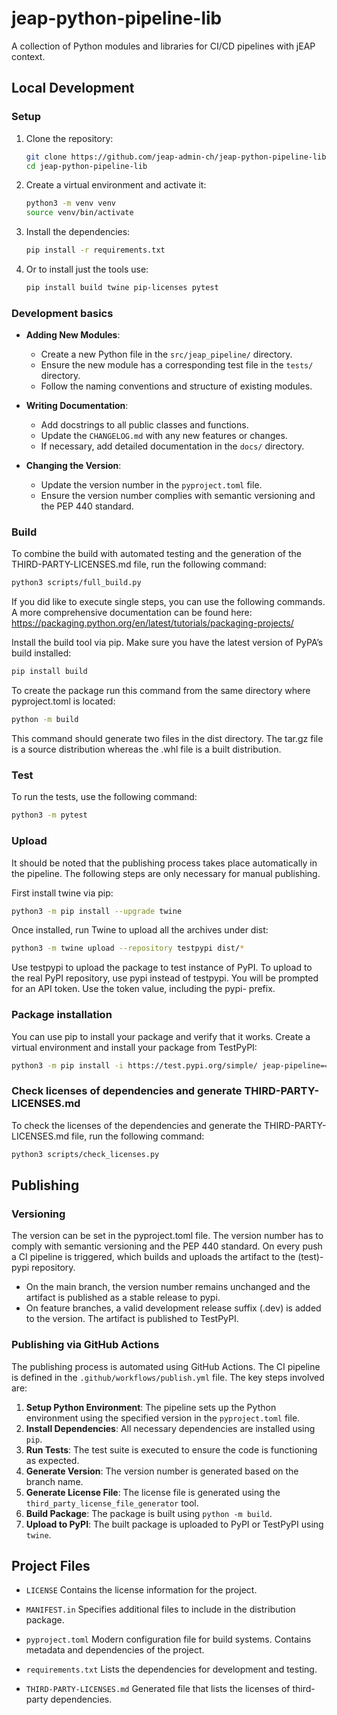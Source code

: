 # jeap-python-pipeline-lib
A collection of Python modules and libraries for CI/CD pipelines with jEAP context.

## Local Development

### Setup

1. Clone the repository:
    ```bash
    git clone https://github.com/jeap-admin-ch/jeap-python-pipeline-lib.git
    cd jeap-python-pipeline-lib
    ```

2. Create a virtual environment and activate it:
    ```bash
    python3 -m venv venv
    source venv/bin/activate
    ```

3. Install the dependencies:
    ```bash
    pip install -r requirements.txt
    ```

4. Or to install just the tools use:
    ```bash
    pip install build twine pip-licenses pytest
    ```

### Development basics

* **Adding New Modules**:
    - Create a new Python file in the `src/jeap_pipeline/` directory.
    - Ensure the new module has a corresponding test file in the `tests/` directory.
    - Follow the naming conventions and structure of existing modules.

* **Writing Documentation**:
    - Add docstrings to all public classes and functions.
    - Update the `CHANGELOG.md` with any new features or changes.
    - If necessary, add detailed documentation in the `docs/` directory.

* **Changing the Version**:
    - Update the version number in the `pyproject.toml` file.
    - Ensure the version number complies with semantic versioning and the PEP 440 standard.

### Build

To combine the build with automated testing and the generation of the THIRD-PARTY-LICENSES.md file, run the following command:

```bash
python3 scripts/full_build.py
```
If you did like to execute single steps, you can use the following commands.
A more comprehensive documentation can be found here: https://packaging.python.org/en/latest/tutorials/packaging-projects/

Install the build tool via pip. Make sure you have the latest version of PyPA’s build installed:
```bash
pip install build
```
To create the package run this command from the same directory where pyproject.toml is located:
```bash
python -m build
```
This command should generate two files in the dist directory. The tar.gz file is a source distribution whereas the .whl file is a built distribution.

### Test

To run the tests, use the following command:
```bash
python3 -m pytest
```

### Upload

It should be noted that the publishing process takes place automatically in the pipeline. The following steps are only necessary for manual publishing.

First install twine via pip:
```bash
python3 -m pip install --upgrade twine
```

Once installed, run Twine to upload all the archives under dist:
```bash
python3 -m twine upload --repository testpypi dist/*
```
Use testpypi to upload the package to test instance of PyPI. To upload to the real PyPI repository, use pypi instead of testpypi.
You will be prompted for an API token. Use the token value, including the pypi- prefix.

### Package installation

You can use pip to install your package and verify that it works. Create a virtual environment and install your package from TestPyPI:
```bash
python3 -m pip install -i https://test.pypi.org/simple/ jeap-pipeline==0.1.0
```

### Check licenses of dependencies and generate THIRD-PARTY-LICENSES.md

To check the licenses of the dependencies and generate the THIRD-PARTY-LICENSES.md file, run the following command:
```bash
python3 scripts/check_licenses.py
```

## Publishing

### Versioning
The version can be set in the pyproject.toml file. The version number has to comply with semantic versioning and the PEP 440 standard.
On every push a CI pipeline is triggered, which builds and uploads the artifact to the (test)-pypi repository.
* On the main branch, the version number remains unchanged and the artifact is published as a stable release to pypi.
* On feature branches, a valid development release suffix (.dev<timestamp>) is added to the version. The artifact is published to TestPyPI.

### Publishing via GitHub Actions
The publishing process is automated using GitHub Actions. The CI pipeline is defined in the `.github/workflows/publish.yml` file. The key steps involved are:

1. **Setup Python Environment**: The pipeline sets up the Python environment using the specified version in the `pyproject.toml` file.
2. **Install Dependencies**: All necessary dependencies are installed using `pip`.
3. **Run Tests**: The test suite is executed to ensure the code is functioning as expected.
4. **Generate Version**: The version number is generated based on the branch name.
5. **Generate License File**: The license file is generated using the `third_party_license_file_generator` tool.
6. **Build Package**: The package is built using `python -m build`.
7. **Upload to PyPI**: The built package is uploaded to PyPI or TestPyPI using `twine`.

## Project Files

* `LICENSE`
Contains the license information for the project.

* `MANIFEST.in`
Specifies additional files to include in the distribution package.

* `pyproject.toml`
Modern configuration file for build systems. Contains metadata and dependencies of the project.

* `requirements.txt`
Lists the dependencies for development and testing.

* `THIRD-PARTY-LICENSES.md`
Generated file that lists the licenses of third-party dependencies.


